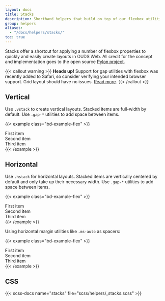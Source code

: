 ```yaml
---
layout: docs
title: Stacks
description: Shorthand helpers that build on top of our flexbox utilities to make component layout faster and easier than ever.
group: helpers
aliases:
  - "/docs/helpers/stacks/"
toc: true
---
```


Stacks offer a shortcut for applying a number of flexbox properties to quickly and easily create layouts in OUDS Web. All credit for the concept and implementation goes to the open source [Pylon project](https://almonk.github.io/pylon/).

{{< callout warning >}}
**Heads up!** Support for gap utilities with flexbox was recently added to Safari, so consider verifying your intended browser support. Grid layout should have no issues. [Read more](https://caniuse.com/flexbox-gap).
{{< /callout >}}

## Vertical

Use `.vstack` to create vertical layouts. Stacked items are full-width by default. Use `.gap-*` utilities to add space between items.

{{< example class="bd-example-flex" >}}
<div class="vstack gap-tall">
  <div class="p-short">First item</div>
  <div class="p-short">Second item</div>
  <div class="p-short">Third item</div>
</div>
{{< /example >}}

## Horizontal

Use `.hstack` for horizontal layouts. Stacked items are vertically centered by default and only take up their necessary width. Use `.gap-*` utilities to add space between items.

{{< example class="bd-example-flex" >}}
<div class="hstack gap-tall">
  <div class="p-short">First item</div>
  <div class="p-short">Second item</div>
  <div class="p-short">Third item</div>
</div>
{{< /example >}}

Using horizontal margin utilities like `.ms-auto` as spacers:

{{< example class="bd-example-flex" >}}
<div class="hstack gap-tall">
  <div class="p-short">First item</div>
  <div class="p-short ms-auto">Second item</div>
  <div class="p-short">Third item</div>
</div>
{{< /example >}}

<!--And with [vertical rules]({{< docsref "/helpers/vertical-rule" >}}):

{{< example class="bd-example-flex" >}}
<div class="hstack gap-tall">
  <div class="p-short">First item</div>
  <div class="p-short ms-auto">Second item</div>
  <div class="vr"></div>
  <div class="p-short">Third item</div>
</div>
{{< /example >}}-->

<!--## Examples

Use `.vstack` to stack buttons and other elements:

{{< example >}}
<div class="vstack gap-short col-md-5 mx-auto">
  <button type="button" class="btn btn-primary">Save changes</button>
  <button type="button" class="btn btn-outline-secondary">Cancel</button>
</div>
{{< /example >}}

Create an inline form with `.hstack`:

<details>
<summary>See Bootstrap examples that are incompatible with Orange Unified Design System.</summary>
<br>
{{< design-callout-alert >}}
This variant with an **horizontal layout** (i.e. labels not above the input fields) should not be used because it does not respect the Orange Unified Design System specifications.
{{< /design-callout-alert >}}

{{< example >}}
<div class="hstack gap-tall">
  <input class="form-control me-auto" type="text" placeholder="Add your item here..." aria-label="Add your item here...">
  <button type="button" class="btn btn-primary">Submit</button>
  <div class="vr"></div>
  <button type="button" class="btn btn-outline-secondary">Reset</button>
</div>
{{< /example >}}
</details>-->

## CSS

{{< scss-docs name="stacks" file="scss/helpers/_stacks.scss" >}}
